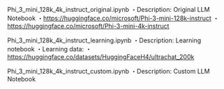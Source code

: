 Phi_3_mini_128k_4k_instruct_original.ipynb
・Description: Original LLM Notebook
・https://huggingface.co/microsoft/Phi-3-mini-128k-instruct
・https://huggingface.co/microsoft/Phi-3-mini-4k-instruct

Phi_3_mini_128k_4k_instruct_learning.ipynb
・Description: Learning notebook
・Learning data:
・https://huggingface.co/datasets/HuggingFaceH4/ultrachat_200k

Phi_3_mini_128k_4k_instruct_custom.ipynb
・Description: Custom LLM Notebook
